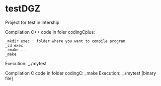 # testDGZ
Project for test in intership

Compilation C++ code in foler codingCplus:

    _mkdir exec : folder where you want to compile program
    _cd exec
    _cmake ..
    _make
Execution:
    _./mytest 


Compilation C code in folder codingC:
    _make
Execution:
    _./mytest [binary file]